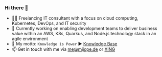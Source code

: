### Hi there 👋

- :man_office_worker: Freelancing IT consultant with a focus on cloud computing, Kubernetes, DevOps, and IT security
- 🔨 Currently working on enabling development teams to deliver business value within an AWS, K8s, Quarkus, and Node.js technology stack in an agile environment
- 💯 My motto: `Knowledge is Power` ▶️ [Knowledge Base](https://knowledge.rootknecht.net)
- 📫 Get in touch with me via me@mijope.de or [XING](https://www.xing.com/profile/Michael_Peter94/)